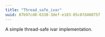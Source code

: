 ```yaml
---
title: "Thread_safe_ivar"
uuid: 87b97cd8-6338-3def-e183-85c87d46075f
---
```


A simple thread-safe ivar implementation.

